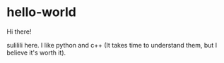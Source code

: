 # hello-world

Hi there!

sulilili here. I like python and c++ (It takes time to understand them, but I believe it's worth it).
